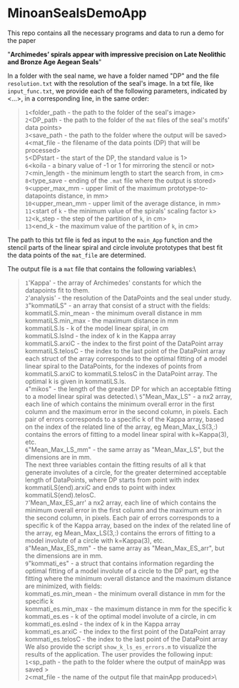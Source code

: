 # MinoanSealsDemoApp
 This repo contains all the necessary programs and data to run a demo for the paper

"**Archimedes’ spirals appear with impressive precision on Late Neolithic and Bronze Age Aegean Seals**"

In a folder with the seal name, we have a folder named "DP" and the file `resolution.txt` with the resolution of the seal's image. In a txt file, like `input_func.txt`, we provide each of the following parameters, indicated by <...>, in a corresponding line, in the same order:

>`1`<folder_path - the path to the folder of the seal's image>\
>`2`<DP_path - the path to the folder of the `mat` files of the seal's motifs' data points>\
>`3`<save_path - the path to the folder where the output will be saved>\
>`4`<mat_file - the filename of the data points (DP) that will be processed>\
>`5`<DPstart - the start of the DP, the standard value is 1>\
>`6`<koila - a binary value of -1 or 1 for mirroring the stencil or not>\
>`7`<min_length - the minimum length to start the search from, in cm>\
>`8`<type_save - ending of the `.mat` file where the output is stored>\
>`9`<upper_max_mm - upper limit of the maximum prototype-to-datapoints distance, in mm>\
>`10`<upper_mean_mm - upper limit of the average distance, in mm>\
>`11`<start of `k` - the minimum value of the spirals' scaling factor `k`>\
>`12`<k_step - the step of the partition of `k`, in cm>\
>`13`<end_k - the maximum value of the partition of `k`, in cm>

The path to this txt file is fed as input to the `main_App` function and the stencil parts of the linear spiral and circle involute prototypes that best fit the data points of the `mat_file` are determined.

The output file is a `mat` file that contains the following variables:\
>`1`'Kappa' - the array of Archimedes' constants for which the datapoints fit to them.\
>`2`'analysis' - the resolution of the DataPoints and the seal under study.\
>`3`"kommatiLS" - an array that consist of a struct with the fields:\
            kommatiLS.min_mean - the minimum overall distance in mm\
            kommatiLS.min_max - the maximum distance in mm\
            kommatiLS.ls - k of the model linear spiral, in cm\
            kommatiLS.lsInd - the index of k in the Kappa array\
            kommatiLS.arxiC - the index to the first point of the DataPoint array \
            kommatiLS.telosC - the index to the last point of the DataPoint array\
each struct of the array corresponds to the optimal fitting of a model linear spiral to the DataPoints, for the indexes of points from kommatiLS.arxiC to kommatiLS.telosC in the DataPoint array. The optimal k is given in kommatiLS.ls.\
>`4`"mikos" - the length of the greater DP for which an acceptable fitting to a model linear spiral was detected.\ 
>`5`"Mean_Max_LS" - a nx2 array, each line of which contains the minimum overall error in the first column and the maximum error in the second column, in pixels. Each pair of errors corresponds to a specific k of the Kappa array, based on the index of the related line of the array, eg Mean_Max_LS(3,:) contains the errors of fitting to a model linear spiral with k=Kappa(3), etc.\
>`6`"Mean_Max_LS_mm" - the same array as "Mean_Max_LS", but the dimensions are in mm.\
The next three variables contain the fitting results of all k that generate involutes of a circle, for the greater determined acceptable length of DataPoints, where DP starts from point with index kommatiLS(end).arxiC and ends to point with index kommatiLS(end).telosC.\
>`7`'Mean_Max_ES_arr' a nx2 array, each line of which contains the minimum overall error in the first column and the maximum error in the second column, in pixels. Each pair of errors corresponds to a specific k of the Kappa array, based on the index of the related line of the array, eg Mean_Max_LS(3,:) contains the errors of fitting to a model involute of a circle with k=Kappa(3), etc.\
>`8`"Mean_Max_ES_mm" - the same array as "Mean_Max_ES_arr", but the dimensions are in mm.\
>`9`"kommati_es" - a struct that contains information regarding the optimal fitting of a model involute of a circle to the DP part, eg the fitting where the minimum overall distance and the maximum distance are minimized, with fields:\
            kommati_es.min_mean - the minimum overall distance in mm for the specific k\
            kommati_es.min_max - the maximum distance in mm for the specific k\
            kommati_es.es - k of the optimal model involute of a circle, in cm\
            kommati_es.esInd - the index of k in the Kappa array\
            kommati_es.arxiC - the index to the first point of the DataPoint array \
            kommati_es.telosC - the index to the last point of the DataPoint array\
We also provide the script `show_k_ls_es_errors.m` to visualize the results of the application. The user provides the following input:\
>`1`<sp_path - the path to the folder where the output of mainApp was saved >\
>`2`<mat_file - the name of the output file that mainApp produced>\
 
